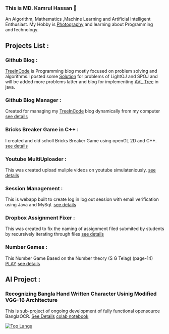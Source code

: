 ### This is MD. Kamrul Hassan 👋
An Algorithm, Mathematics ,Machine Learning and Artificial Intelligent Enthusiast. My Hobby is [Photography](https://sites.google.com/view/kamrul1157024/photography) and learning about Programming andTechnology.
## Projects List :
### Github Blog : 
   [TreeInCode](https://kamrul1157024.github.io/) is Programming blog mostly focused on problem solving and algorithms.I posted some [Solution](https://kamrul1157024.github.io/Solution_Searcher/output.html) for problems of LightOJ and SPOJ and will be added more problems latter and blog for implementing [AVL Tree](https://kamrul1157024.github.io/tutorials/Avl%20tree/avl_tree.html) in java.

### Github Blog Manager :  
   Created for managing my [TreeInCode](https://kamrul1157024.github.io/) blog dynamically from my computer
   [see details](https://github.com/kamrul1157024/Blog-Management)
   
### Bricks Breaker Game in C++ :
   I created and old scholl Bricks Breaker Game using openGL 2D and C++. 
   [see details](https://github.com/kamrul1157024/bircks_breaker_using_c)
   
### Youtube MultiUploader : 
   This was created upload muliple videos on youtube simulateniously. 
   [see details](https://github.com/kamrul1157024/tubeUpload)
   
### Session Management : 
   This is webapp built to create log in log out session with email verification using Java and MySql.
   [see details](https://github.com/kamrul1157024/JAVASeverlet)
### Dropbox Assignment Fixer :
   This was created to fix the naming of assignment filed submited by students by recursively iterating through files 
   [see details](https://github.com/kamrul1157024/Dropbox_AssignmentFixer)
### Number Games : 
  This Number Game Based on the Number theory (S G Telag) (page-14)     <a href="https://sites.google.com/view/kamrul1157024/fun/numbergame" class="button">PLAY</a>
  [see details](https://github.com/kamrul1157024/NumberGame)
## AI Project :
### Recognizing Bangla Hand Written Character Usinig Modified VGG-16 Architecture 
This is sub-project of ongoing development of fully functional opensource BanglaOCR. 
[See Details](https://sites.google.com/view/kamrul1157024/projects/ai/bangla-character-recognition)
[colab notebook](https://colab.research.google.com/drive/1sGOqpF5XOfQ9-6xuigj21zmv6tLJ2a2j#scrollTo=fqkyssD-kU_T&uniqifier=4)


[![Top Langs](https://github-readme-stats.vercel.app/api/top-langs/?username=kamrul1157024&langs_count=8&hide=html,css&layout=compact)](https://github.com/kamrul1157024/github-readme-stats)
